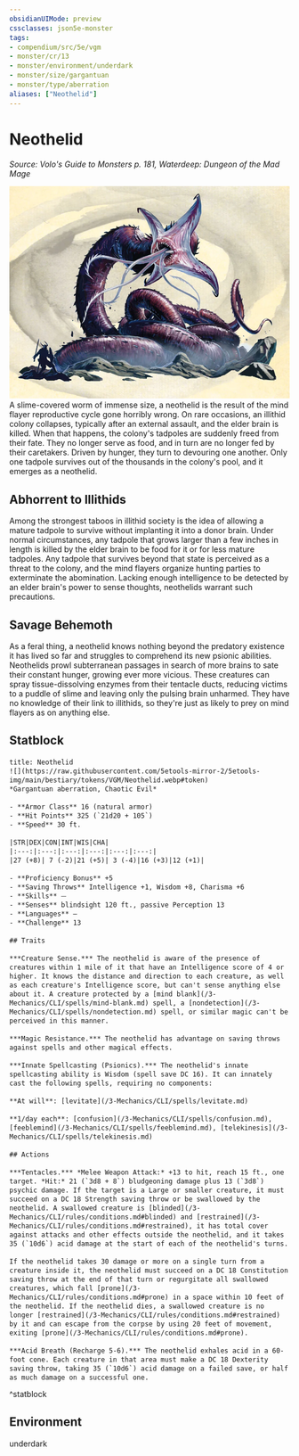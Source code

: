 ```yaml
---
obsidianUIMode: preview
cssclasses: json5e-monster
tags:
- compendium/src/5e/vgm
- monster/cr/13
- monster/environment/underdark
- monster/size/gargantuan
- monster/type/aberration
aliases: ["Neothelid"]
---
```

# Neothelid
*Source: Volo's Guide to Monsters p. 181, Waterdeep: Dungeon of the Mad Mage*  

![](https://raw.githubusercontent.com/5etools-mirror-2/5etools-img/main/bestiary/VGM/Neothelid.webp#right)  
A slime-covered worm of immense size, a neothelid is the result of the mind flayer reproductive cycle gone horribly wrong. On rare occasions, an illithid colony collapses, typically after an external assault, and the elder brain is killed. When that happens, the colony's tadpoles are suddenly freed from their fate. They no longer serve as food, and in turn are no longer fed by their caretakers. Driven by hunger, they turn to devouring one another. Only one tadpole survives out of the thousands in the colony's pool, and it emerges as a neothelid.

## Abhorrent to Illithids

Among the strongest taboos in illithid society is the idea of allowing a mature tadpole to survive without implanting it into a donor brain. Under normal circumstances, any tadpole that grows larger than a few inches in length is killed by the elder brain to be food for it or for less mature tadpoles. Any tadpole that survives beyond that state is perceived as a threat to the colony, and the mind flayers organize hunting parties to exterminate the abomination. Lacking enough intelligence to be detected by an elder brain's power to sense thoughts, neothelids warrant such precautions.

## Savage Behemoth

As a feral thing, a neothelid knows nothing beyond the predatory existence it has lived so far and struggles to comprehend its new psionic abilities. Neothelids prowl subterranean passages in search of more brains to sate their constant hunger, growing ever more vicious. These creatures can spray tissue-dissolving enzymes from their tentacle ducts, reducing victims to a puddle of slime and leaving only the pulsing brain unharmed. They have no knowledge of their link to illithids, so they're just as likely to prey on mind flayers as on anything else.


## Statblock

```ad-statblock
title: Neothelid
![](https://raw.githubusercontent.com/5etools-mirror-2/5etools-img/main/bestiary/tokens/VGM/Neothelid.webp#token)
*Gargantuan aberration, Chaotic Evil*

- **Armor Class** 16 (natural armor)
- **Hit Points** 325 (`21d20 + 105`) 
- **Speed** 30 ft.

|STR|DEX|CON|INT|WIS|CHA|
|:---:|:---:|:---:|:---:|:---:|:---:|
|27 (+8)| 7 (-2)|21 (+5)| 3 (-4)|16 (+3)|12 (+1)|

- **Proficiency Bonus** +5
- **Saving Throws** Intelligence +1, Wisdom +8, Charisma +6
- **Skills** ⏤
- **Senses** blindsight 120 ft., passive Perception 13
- **Languages** —
- **Challenge** 13

## Traits

***Creature Sense.*** The neothelid is aware of the presence of creatures within 1 mile of it that have an Intelligence score of 4 or higher. It knows the distance and direction to each creature, as well as each creature's Intelligence score, but can't sense anything else about it. A creature protected by a [mind blank](/3-Mechanics/CLI/spells/mind-blank.md) spell, a [nondetection](/3-Mechanics/CLI/spells/nondetection.md) spell, or similar magic can't be perceived in this manner.

***Magic Resistance.*** The neothelid has advantage on saving throws against spells and other magical effects.

***Innate Spellcasting (Psionics).*** The neothelid's innate spellcasting ability is Wisdom (spell save DC 16). It can innately cast the following spells, requiring no components:

**At will**: [levitate](/3-Mechanics/CLI/spells/levitate.md)

**1/day each**: [confusion](/3-Mechanics/CLI/spells/confusion.md), [feeblemind](/3-Mechanics/CLI/spells/feeblemind.md), [telekinesis](/3-Mechanics/CLI/spells/telekinesis.md)

## Actions

***Tentacles.*** *Melee Weapon Attack:* +13 to hit, reach 15 ft., one target. *Hit:* 21 (`3d8 + 8`) bludgeoning damage plus 13 (`3d8`) psychic damage. If the target is a Large or smaller creature, it must succeed on a DC 18 Strength saving throw or be swallowed by the neothelid. A swallowed creature is [blinded](/3-Mechanics/CLI/rules/conditions.md#blinded) and [restrained](/3-Mechanics/CLI/rules/conditions.md#restrained), it has total cover against attacks and other effects outside the neothelid, and it takes 35 (`10d6`) acid damage at the start of each of the neothelid's turns.

If the neothelid takes 30 damage or more on a single turn from a creature inside it, the neothelid must succeed on a DC 18 Constitution saving throw at the end of that turn or regurgitate all swallowed creatures, which fall [prone](/3-Mechanics/CLI/rules/conditions.md#prone) in a space within 10 feet of the neothelid. If the neothelid dies, a swallowed creature is no longer [restrained](/3-Mechanics/CLI/rules/conditions.md#restrained) by it and can escape from the corpse by using 20 feet of movement, exiting [prone](/3-Mechanics/CLI/rules/conditions.md#prone).

***Acid Breath (Recharge 5-6).*** The neothelid exhales acid in a 60-foot cone. Each creature in that area must make a DC 18 Dexterity saving throw, taking 35 (`10d6`) acid damage on a failed save, or half as much damage on a successful one.
```
^statblock

## Environment

underdark